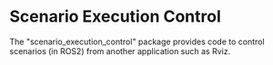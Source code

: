 # Scenario Execution Control

The "scenario_execution_control" package provides code to control scenarios (in ROS2) from another application such as Rviz.
